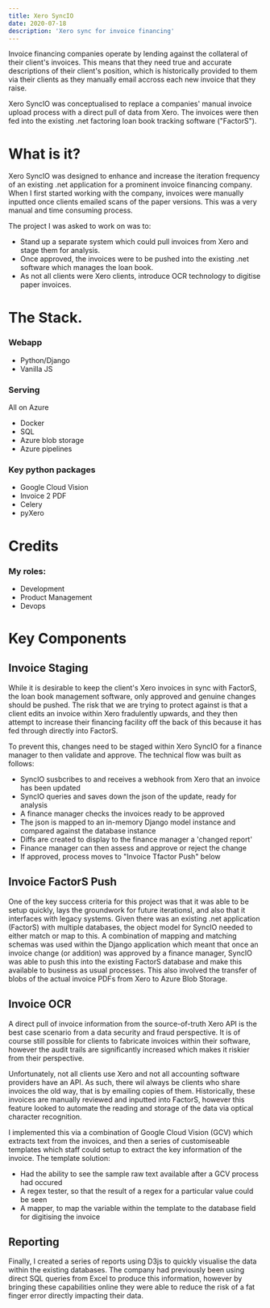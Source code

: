 ```yaml
---
title: Xero SyncIO
date: 2020-07-18
description: 'Xero sync for invoice financing'
---
```

Invoice financing companies operate by lending against the collateral of their client's invoices.
This means that they need true and accurate descriptions of their client's position, which is historically
provided to them via their clients as they manually email accross each new invoice that they raise.

Xero SyncIO was conceptualised to replace a companies' manual invoice upload process with a direct pull of data from
Xero.  The invoices were then fed into the existing .net factoring loan book tracking software ("FactorS").

# What is it?
Xero SyncIO was designed to enhance and increase the iteration frequency of an existing .net application for a prominent invoice financing company.
When I first started working with the company, invoices were manually inputted once clients emailed scans of the paper versions.  This was a 
very manual and time consuming process.

The project I was asked to work on was to:
- Stand up a separate system which could pull invoices from Xero and stage them for analysis.
- Once approved, the invoices were to be pushed into the existing .net software which manages the loan book.
- As not all clients were Xero clients, introduce OCR technology to digitise paper invoices.

# The Stack.
### Webapp
- Python/Django
- Vanilla JS

### Serving
All on Azure
- Docker
- SQL
- Azure blob storage
- Azure pipelines

### Key python packages
- Google Cloud Vision
- Invoice 2 PDF
- Celery
- pyXero

# Credits
### My roles:
- Development
- Product Management
- Devops

# Key Components
## Invoice Staging
While it is desirable to keep the client's Xero invoices in sync with FactorS, the loan book management software, only approved and genuine changes
should be pushed.  The risk that we are trying to protect against is that a client edits an invoice within Xero fradulently upwards, 
and they then attempt to increase their financing facility off the back of this because it has fed through directly into FactorS.

To prevent this, changes need to be staged within Xero SyncIO for a finance manager to then validate and approve.  The technical flow was built as follows:
- SyncIO susbcribes to and receives a webhook from Xero that an invoice has been updated
- SyncIO queries and saves down the json of the update, ready for analysis
- A finance manager checks the invoices ready to be approved
- The json is mapped to an in-memory Django model instance and compared against the database instance
- Diffs are created to display to the finance manager a 'changed report'
- Finance manager can then assess and approve or reject the change
- If approved, process moves to "Invoice Tfactor Push" below

## Invoice FactorS Push
One of the key success criteria for this project was that it was able to be setup quickly, lays the groundwork for future iterationsl, and also that
it interfaces with legacy systems.  Given there was an existing .net application (FactorS) with multiple databases, the object model for SyncIO 
needed to either match or map to this.  A combination of mapping and matching schemas was used within the Django application which meant that once
an invoice change (or addition) was approved by a finance manager, SyncIO was able to push this into the existing FactorS database and make this
available to business as usual processes.  This also involved the transfer of blobs of the actual invoice PDFs from Xero to Azure Blob Storage.

## Invoice OCR
A direct pull of invoice information from the source-of-truth Xero API is the best case scenario from a data security and fraud perspective.
It is of course still possible for clients to fabricate invoices within their software, however the audit trails are significantly increased
which makes it riskier from their perspective.

Unfortunately, not all clients use Xero and not all accounting software providers have an API.  As such, there wil always be clients who share
invoices the old way, that is by emailing copies of them.  Historically, these invoices are manually reviewed and inputted into FactorS, however
this feature looked to automate the reading and storage of the data via optical character recognition.

I implemented this via a combination of Google Cloud Vision (GCV) which extracts text from the invoices, and then a series of customiseable templates 
which staff could setup to extract the key information of the invoice.  The template solution:
- Had the ability to see the sample raw text available after a GCV process had occured
- A regex tester, so that the result of a regex for a particular value could be seen
- A mapper, to map the variable within the template to the database field for digitising the invoice

## Reporting
Finally, I created a series of reports using D3js to quickly visualise the data within the existing databases.  The company had previously been using
direct SQL queries from Excel to produce this information, however by bringing these capabilities online they were able to reduce the risk of 
a fat finger error directly impacting their data.

  